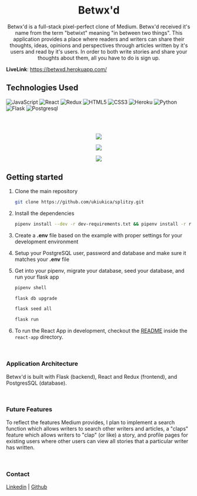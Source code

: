 <h1 align="center">Betwx'd</h1>

<p align="center">Betwx'd is a full-stack pixel-perfect clone of Medium. Betwx'd received it's name from the term "betwixt" meaning "in between two things". This application provides a place where readers and writers can share their thoughts, ideas, opinions and perspectives through articles written by it's users and read by it's users. In order to both write stories and share your thoughts about them, all you have to do is sign up.</p>

**LiveLink**: https://betwxd.herokuapp.com/

## Technologies Used
![JavaScript](https://img.shields.io/badge/javascript-%23323330.svg?style=for-the-badge&logo=javascript&logoColor=%23F7DF1E)
![React](https://img.shields.io/badge/react-%2320232a.svg?style=for-the-badge&logo=react&logoColor=%2361DAFB)
![Redux](https://img.shields.io/badge/redux-%23593d88.svg?style=for-the-badge&logo=redux&logoColor=white)
![HTML5](https://img.shields.io/badge/html5-%23E34F26.svg?style=for-the-badge&logo=html5&logoColor=white)
![CSS3](https://img.shields.io/badge/css3-%231572B6.svg?style=for-the-badge&logo=css3&logoColor=white)
![Heroku](https://img.shields.io/badge/heroku-%23430098.svg?style=for-the-badge&logo=heroku&logoColor=white)
![Python](https://img.shields.io/badge/Python-FFD43B?style=for-the-badge&logo=python&logoColor=blue)
![Flask](https://img.shields.io/badge/Flask-000000?style=for-the-badge&logo=flask&logoColor=white)
![Postgresql](https://img.shields.io/badge/PostgreSQL-316192?style=for-the-badge&logo=postgresql&logoColor=white)

<br>

##

<p align="center">
  <img src="https://user-images.githubusercontent.com/93879557/179378583-5c6c2806-ab92-42b4-b3c2-36f37786b636.gif" />
</p>

<p align="center">
  <img src="https://user-images.githubusercontent.com/93879557/179379204-cfbbca4e-a37c-443b-ba1c-14e9e2fdd17b.gif" />
</p>

<p align="center">
  <img src="https://user-images.githubusercontent.com/93879557/179379274-97a4d58e-fff4-4166-b4fb-e38b93d0991d.gif" />
</p>

## Getting started
1. Clone the main repository

   ```bash
   git clone https://github.com/ukiukica/splitzy.git
   ```

2. Install the dependencies

      ```bash
      pipenv install --dev -r dev-requirements.txt && pipenv install -r requirements.txt
      ```

3. Create a **.env** file based on the example with proper settings for your
   development environment
4. Setup your PostgreSQL user, password and database and make sure it matches your **.env** file

5. Get into your pipenv, migrate your database, seed your database, and run your flask app

   ```bash
   pipenv shell
   ```

   ```bash
   flask db upgrade
   ```

   ```bash
   flask seed all
   ```

   ```bash
   flask run
   ```

6. To run the React App in development, checkout the [README](./react-app/README.md) inside the `react-app` directory.

<br>

### Application Architecture

Betwx'd is built with Flask (backend), React and Redux (frontend), and PostgresSQL (database).

<br>

### Future Features
To reflect the features Medium provides, I plan to implement a search function which allows writers to search other writers and articles, a "claps" feature which allows writers to "clap" (or like) a story, and profile pages for existing users where other users can view all stories that a particular writer has written.

<br>

### Contact
<a href="https://www.linkedin.com/in/caitlin-buen-lucas/">Linkedin</a> | <a href="https://github.com/cpualei/">Github</a>
